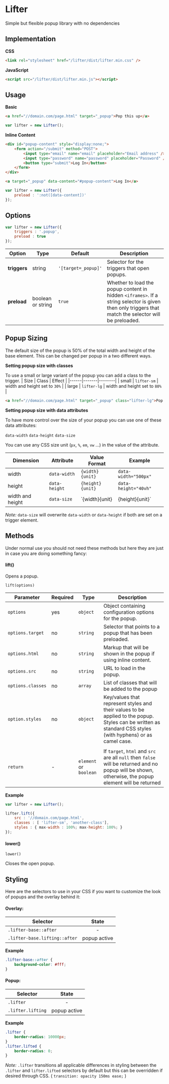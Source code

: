 # Lifter
Simple but flexible popup library with no dependencies  

## Implementation
**CSS**
```html
<link rel="stylesheet" href="/lifter/dist/lifter.min.css" />
```  
**JavaScript**
```html
<script src="/lifter/dist/lifter.min.js"></script>
```



## Usage

**Basic**
```html
<a href="//domain.com/page.html" target="_popup">Pop this up</a>
```

```javascript
var lifter = new Lifter();
```


**Inline Content**
```html
<div id="popup-content" style="display:none;">
	<form action="/submit" method="POST">
    	<input type="email" name="email" placeholder="Email address" /><br />
        <input type="password" name="password" placeholder="Password" /><br />
        <button type="submit">Log In</button>
    </form>
</div>

<a target="_popup" data-content="#popup-content">Log In</a>
```
```javascript
var lifter = new Lifter({
	preload : ':not([data-content])'
});
```


## Options
```javascript
var lifter = new Lifter({
	triggers : '.popup',
	preload : true
});
```


| Option | Type   | Default | Description |
|--------|--------|---------|-------------|
| **triggers** | string | `'[target=_popup]'` | Selector for the triggers that open popups. |
| **preload** | boolean or string | `true` | Whether to load the popup content in hidden `<iframes>`. If a string selector is given then only triggers that match the selector will be preloaded. |



## Popup Sizing

The default size of the popup is 50% of the total width and height of the base element.
This can be changed per popup in a two different ways.

**Setting popup size with classes**

To use a small or large variant of the popup you can add a class to the trigger.
| Size | Class | Effect |
|------|-------|--------|
| small | `lifter-sm` | width and height set to `30%` |
| large | `lifter-lg` | width and height set to `80%` |

```html
<a href="//domain.com/page.html" target="_popup" class="lifter-lg">Pop this up huge</a>
```


**Setting popup size with data attributes**

To have more control over the size of your popup you can use one of these data attributes:

`data-width` `data-height` `data-size`


You can use any CSS size unit (`px`, `%`, `em`, `vw` ...) in the value of the attribute.

| Dimension | Attribute | Value Format | Example |
|-----------|-----------|--------|---------|
| width | `data-width` | `{width}{unit}` | `data-width="500px"` |
| height | `data-height` | `{height}{unit}` | `data-height="40vh"` |
| width and height | `data-size` | `{width}{unit}|{height}{unit}` | `data-size="75%|450px"` |

_Note:_ `data-size` will overwrite `data-width` or `data-height` if both are set on a trigger element.



## Methods

Under normal use you should not need these methods but here they are just in case you are doing something fancy:


#### lift()

Opens a popup.

`lift(options)`


| Parameter | Required | Type | Description |
|-----------|----------|------|-------------|
| `options` | yes | `object` | Object containing configuration options for the popup. |
| `options.target` | no | `string` | Selector that points to a popup that has been preloaded. |
| `options.html` | no | `string` | Markup that will be shown in the popup if using inline content. |
| `options.src` | no | `string` | URL to load in the popup. |
| `options.classes` | no | `array` | List of classes that will be added to the popup |
| `option.styles` | no | `object` | Key/values that represent styles and their values to be applied to the popup. Styles can be written as standard CSS styles (with hyphens) or as camel case. |
|  |   |   |   |
| `return` | - | `element` or `boolean` | If `target`, `html` and `src` are all `null` then `false` will be returned and no popup will be shown, otherwise, the popup element will be returned |

**Example**
```javascript
var lifter = new Lifter();

lifter.lift({
	src : '//domain.com/page.html',
    classes : [ 'lifter-sm', 'another-class'],
    styles : { max-width : 100%; max-height: 100%; }
});
```


#### lower()
`lower()`

Closes the open popup.


## Styling

Here are the selectors to use in your CSS if you want to customize the look of popups and the overlay behind it:

#### Overlay:
| Selector | State |
|----------|:-----:|
| `.lifter-base::after` | - |
| `.lifter-base.lifting::after` | popup active |

**Example**
```css
.lifter-base::after {
	background-color: #fff;
}
```

#### Popup:
| Selector | State |
|----------|:-----:|
| `.lifter` | - |
| `.lifter.lifting` | popup active |

**Example**
```css
.lifter {
	border-radius: 10000px;
}
.lifter.lifted {
	border-radius: 0;
}
```

_Note:_ `.lifter` transitions all applicable differences in styling between the `.lifter` and `lifter.lifted` selectors by default but this can be overridden if desired through CSS. ( `transition: opacity 150ms ease;` )
